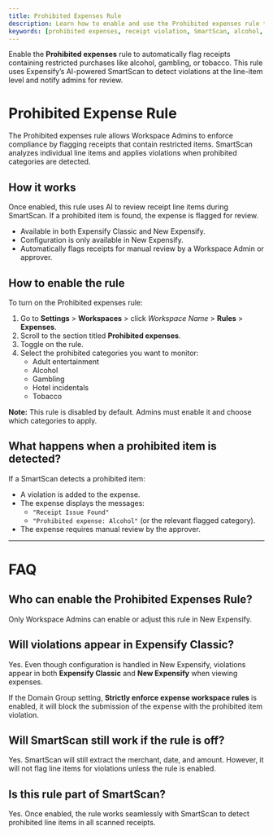 ```yaml
---
title: Prohibited Expenses Rule
description: Learn how to enable and use the Prohibited expenses rule to automatically flag receipts with restricted items such as alcohol, gambling, or tobacco.
keywords: [prohibited expenses, receipt violation, SmartScan, alcohol, gambling, expense rules, workspace settings, line item compliance]
---
```

<div id="new-expensify" markdown="1">

Enable the **Prohibited expenses** rule to automatically flag receipts containing restricted purchases like alcohol, gambling, or tobacco. This rule uses Expensify’s AI-powered SmartScan to detect violations at the line-item level and notify admins for review.

# Prohibited Expense Rule

The Prohibited expenses rule allows Workspace Admins to enforce compliance by flagging receipts that contain restricted items. SmartScan analyzes individual line items and applies violations when prohibited categories are detected.

## How it works

Once enabled, this rule uses AI to review receipt line items during SmartScan. If a prohibited item is found, the expense is flagged for review.

- Available in both Expensify Classic and New Expensify.
- Configuration is only available in New Expensify.
- Automatically flags receipts for manual review by a Workspace Admin or approver.

## How to enable the rule

To turn on the Prohibited expenses rule:

1. Go to **Settings** > **Workspaces** > click _Workspace Name_ > **Rules** > **Expenses**.
2. Scroll to the section titled **Prohibited expenses**.
3. Toggle on the rule.
4. Select the prohibited categories you want to monitor:
   - Adult entertainment
   - Alcohol
   - Gambling
   - Hotel incidentals
   - Tobacco

**Note:** This rule is disabled by default. Admins must enable it and choose which categories to apply.

## What happens when a prohibited item is detected?

If a SmartScan detects a prohibited item:

- A violation is added to the expense.
- The expense displays the messages:
  - `"Receipt Issue Found"`
  - `"Prohibited expense: Alcohol"` (or the relevant flagged category).
- The expense requires manual review by the approver.

---

# FAQ

## Who can enable the Prohibited Expenses Rule?

Only Workspace Admins can enable or adjust this rule in New Expensify.

## Will violations appear in Expensify Classic?

Yes. Even though configuration is handled in New Expensify, violations appear in both **Expensify Classic** and **New Expensify** when viewing expenses.

If the Domain Group setting, **Strictly enforce expense workspace rules** is enabled, it will block the submission of the expense with the prohibited item violation. 

## Will SmartScan still work if the rule is off?

Yes. SmartScan will still extract the merchant, date, and amount. However, it will not flag line items for violations unless the rule is enabled.

## Is this rule part of SmartScan?

Yes. Once enabled, the rule works seamlessly with SmartScan to detect prohibited line items in all scanned receipts.

</div>
